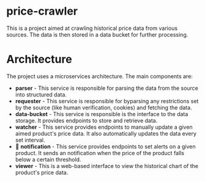 # price-crawler

This is a project aimed at crawling historical price data from various sources. The data is then stored in a data bucket for further processing.

# Architecture

The project uses a microservices architecture. The main components are:

- **parser** - This service is responsible for parsing the data from the source into structured data.
- **requester** - This service is responsible for byparsing any restrictions set by the source (like human verification, cookies) and fetching the data.
- **data-bucket** - This service is responsible is the interface to the data storage. It provides endpoints to store and retrieve data.
- **watcher** - This service provides endpoints to manually update a given aimed product's price data. It also automatically updates the data every set interval.
- 🚧 **notification** - This service provides endpoints to set alerts on a given product. It sends an notification when the price of the product falls below a certain threshold. 
- **viewer** - This is a web-based interface to view the historical chart of the product's price data.